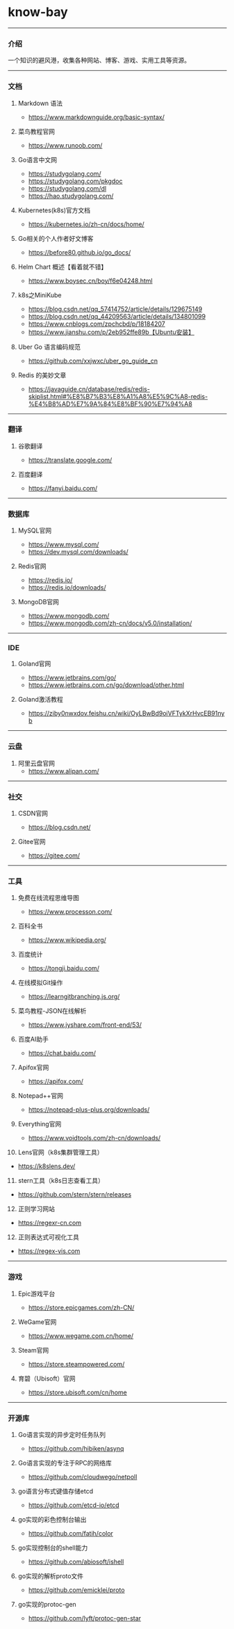 # know-bay

***

### 介绍
一个知识的避风港，收集各种网站、博客、游戏、实用工具等资源。

***

### 文档

1. Markdown 语法
   - https://www.markdownguide.org/basic-syntax/

2. 菜鸟教程官网
   - https://www.runoob.com/

3. Go语言中文网
   - https://studygolang.com/
   - https://studygolang.com/pkgdoc
   - https://studygolang.com/dl
   - https://hao.studygolang.com/

4. Kubernetes(k8s)官方文档
   - https://kubernetes.io/zh-cn/docs/home/

5. Go相关的个人作者好文博客
   - https://before80.github.io/go_docs/

6. Helm Chart 概述【看着就不错】
   - https://www.boysec.cn/boy/f6e04248.html

7. k8s之MiniKube
   - https://blog.csdn.net/qq_57414752/article/details/129675149
   - https://blog.csdn.net/qq_44209563/article/details/134801099
   - https://www.cnblogs.com/zpchcbd/p/18184207
   - https://www.jianshu.com/p/2eb952ffe89b【Ubuntu安装】

8. Uber Go 语言编码规范
   - https://github.com/xxjwxc/uber_go_guide_cn

9. Redis 的美妙文章
   - https://javaguide.cn/database/redis/redis-skiplist.html#%E8%B7%B3%E8%A1%A8%E5%9C%A8-redis-%E4%B8%AD%E7%9A%84%E8%BF%90%E7%94%A8

***

### 翻译

1. 谷歌翻译
   - https://translate.google.com/

2. 百度翻译
   - https://fanyi.baidu.com/

***

### 数据库

1. MySQL官网
   - https://www.mysql.com/
   - https://dev.mysql.com/downloads/

2. Redis官网
   - https://redis.io/
   - https://redis.io/downloads/

3. MongoDB官网
   - https://www.mongodb.com/
   - https://www.mongodb.com/zh-cn/docs/v5.0/installation/

***

### IDE

1. Goland官网
   - https://www.jetbrains.com/go/
   - https://www.jetbrains.com.cn/go/download/other.html

2. Goland激活教程
   - https://ziby0nwxdov.feishu.cn/wiki/OyLBwBd9oiVFTykXrHvcEB91nyb

***

### 云盘

1. 阿里云盘官网
   - https://www.alipan.com/

***

### 社交

1. CSDN官网
   - https://blog.csdn.net/

2. Gitee官网
   - https://gitee.com/

***

### 工具

1. 免费在线流程思维导图
   - https://www.processon.com/

2. 百科全书
   - https://www.wikipedia.org/

3. 百度统计
   - https://tongji.baidu.com/

4. 在线模拟Git操作
   - https://learngitbranching.js.org/

5. 菜鸟教程-JSON在线解析
   - https://www.jyshare.com/front-end/53/

6. 百度AI助手
   - https://chat.baidu.com/

7. Apifox官网
   - https://apifox.com/

8. Notepad++官网
   - https://notepad-plus-plus.org/downloads/

9. Everything官网
   - https://www.voidtools.com/zh-cn/downloads/

10. Lens官网（k8s集群管理工具）
   - https://k8slens.dev/

11. stern工具（k8s日志查看工具）
   - https://github.com/stern/stern/releases

12. 正则学习网站
   - https://regexr-cn.com

12. 正则表达式可视化工具
   - https://regex-vis.com

***

### 游戏

1. Epic游戏平台
   - https://store.epicgames.com/zh-CN/

2. WeGame官网
   - https://www.wegame.com.cn/home/

3. Steam官网
   - https://store.steampowered.com/

4. 育碧（Ubisoft）官网
   - https://store.ubisoft.com/cn/home

***

### 开源库

1. Go语言实现的异步定时任务队列
   - https://github.com/hibiken/asynq

2. Go语言实现的专注于RPC的网络库
   - https://github.com/cloudwego/netpoll

3. go语言分布式键值存储etcd
   - https://github.com/etcd-io/etcd

4. go实现的彩色控制台输出
   - https://github.com/fatih/color

5. go实现控制台的shell能力
   - https://github.com/abiosoft/ishell

6. go实现的解析proto文件
   - https://github.com/emicklei/proto

7. go实现的protoc-gen
   - https://github.com/lyft/protoc-gen-star
